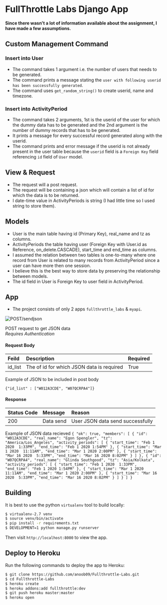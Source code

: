 # FullThrottle Labs Django App

**Since there wasn't a lot of information available about the assignment, I have made a few assumptions.** 

## Custom Management Command
### Insert into User
- The command takes 1 argument i.e. the number of users that needs to be generated.
- The command prints a message stating the `user with following userid has been successfully generated`.
- The command uses `get_random_string()` to create userid, name and timezone.
### Insert into ActivityPeriod
- The command takes 2 arguments, 1st is the userid of the user for which the dummy data has to be generated and the 2nd argument is the number of dummy records that has to be generated.
- It prints a message for every successful record generated along with the userid.
- The command prints and error message if the userid is not already present in the user table because the `userid` field is a `Foreign Key` field referencing `id` field of `User` model.

## View & Request
- The request will a post request.
- The request will be containing a json which will contain a list of id for which the data is to be returned.
- I date-time value in ActivityPeriods is string (I had little time so I used string to store them).

## Models
- User is the main table having id (Primary Key), real_name and tz as columns.
- ActivityPeriods the table having user (Foreign Key with User.id as Reference, on_delete.CASCADE), start_time and end_time as columns.
- I assumed the relation between two tables is one-to-many where one record from User is related to many records from ActivityPeriod since a user can have more then one session.
- I believe this is the best way to store data by preserving the relationship between models.
- The id field in User is Foreign Key to user field in ActivityPeriod.

## App
- The project consists of only 2 apps `fullthrottle_labs` & `myapi`.

![POST/sendjson](https://fullthorottle-labs.herokuapp.com/sendjson/)

POST request to get JSON data
<br>*Requires Authentication*

#### Request Body
| Feild        | Description                             | Required |
| :----------- | :-------------------------------------- | :------- |
| id_list          | The of id for which JSON data is required                 | True     |

Example of JSON to be included in post body

`{"id_list" : ["W012A3CDE", "W07QCRPA4"]}`

#### Response
| Status Code | Message                      | Reason                                                         |
| :--         | :--------------------------- | :------------------------------------------------------------- |
| 200         | Data send        | User JSON data send successfully                                    |

Example of JSON data recieved 
`{
    "ok": true,
    "members": [
        {
            "id": "W012A3CDE",
            "real_name": "Egon Spengler",
            "tz": "America/Los_Angeles",
            "activity_periods": [
                {
                    "start_time": "Feb 1 2020  1:33PM",
                    "end_time": "Feb 1 2020 1:54PM"
                },
                {
                    "start_time": "Mar 1 2020  11:11AM",
                    "end_time": "Mar 1 2020 2:00PM"
                },
                {
                    "start_time": "Mar 16 2020  5:33PM",
                    "end_time": "Mar 16 2020 8:02PM"
                }
            ]
        },
        {
            "id": "W07QCRPA4",
            "real_name": "Glinda Southgood",
            "tz": "Asia/Kolkata",
            "activity_periods": [
                {
                    "start_time": "Feb 1 2020  1:33PM",
                    "end_time": "Feb 1 2020 1:54PM"
                },
                {
                    "start_time": "Mar 1 2020  11:11AM",
                    "end_time": "Mar 1 2020 2:00PM"
                },
                {
                    "start_time": "Mar 16 2020  5:33PM",
                    "end_time": "Mar 16 2020 8:02PM"
                }
            ]
        }
    ]
}`


## Building

It is best to use the python `virtualenv` tool to build locally:

```sh
$ virtualenv-2.7 venv
$ source venv/bin/activate
$ pip install -r requirements.txt
$ DEVELOPMENT=1 python manage.py runserver
```

Then visit `http://localhost:8000` to view the app.

## Deploy to Heroku

Run the following commands to deploy the app to Heroku:

```sh
$ git clone https://github.com/anoob09/Fullthrottle-Labs.git
$ cd Fullthrottle-Labs
$ heroku create
$ heroku addons:add fullthrottle:dev
$ git push heroku master:master
$ heroku open
```


